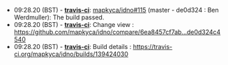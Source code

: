 * <a id="09:28.20">09:28.20 (BST)</a> - __[travis-ci](https://github.com/travis-ci)__: <a href="https://github.com/mapkyca/idno/issues/115">mapkyca/idno#115</a> (master - de0d324 : Ben Werdmuller): The build passed.
* <a id="09:28.20">09:28.20 (BST)</a> - __[travis-ci](https://github.com/travis-ci)__: Change view : https://github.com/mapkyca/idno/compare/6ea8457cf7ab...de0d324c4540
* <a id="09:28.20">09:28.20 (BST)</a> - __[travis-ci](https://github.com/travis-ci)__: Build details : https://travis-ci.org/mapkyca/idno/builds/139424030
